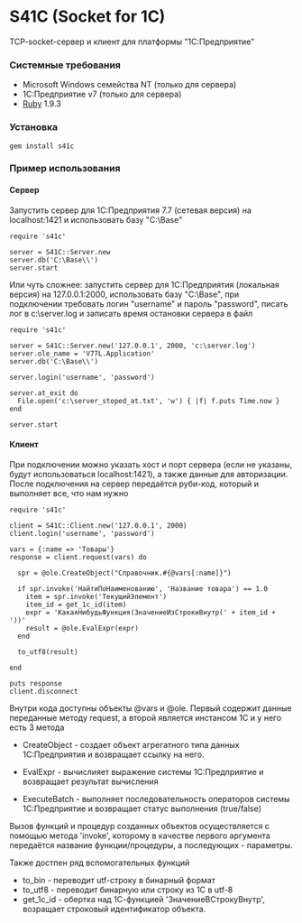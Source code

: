 S41C (Socket for 1C)
======


TCP-socket-сервер и клиент для платформы "1С:Предприятие"

### Системные требования

* Microsoft Windows семейства NT (только для сервера)
* 1С:Предприятие v7 (только для сервера)
* [Ruby](http://rubyinstaller.org/downloads/) 1.9.3

### Установка

    gem install s41c

### Пример использования

#### Сервер

Запустить сервер для 1C:Предприятия 7.7 (сетевая версия) на localhost:1421 
и использовать базу "C:\Base\"

    require 's41c'

    server = S41C::Server.new
    server.db('C:\Base\\')
    server.start

Или чуть сложнее: запустить сервер для 1С:Предприятия (локальная версия) на
127.0.0.1:2000, использовать базу "C:\Base\", при подключении требовать логин 
"username" и пароль "password", писать лог в c:\server.log  и записать время 
остановки сервера в файл

    require 's41c'

    server = S41C::Server.new('127.0.0.1', 2000, 'c:\server.log')
    server.ole_name = 'V77L.Application'
    server.db('C:\Base\\')

    server.login('username', 'password')

    server.at_exit do
      File.open('c:\server_stoped_at.txt', 'w') { |f| f.puts Time.now }
    end

    server.start

#### Клиент

При подключении можно указать хост и порт сервера (если не указаны, будут
использоваться localhost:1421), а также данные для авторизации. После
подключения на сервер передаётся руби-код, который и выполняет все,
что нам нужно

    require 's41c'

    client = S41C::Client.new('127.0.0.1', 2000)
    client.login('username', 'password')

    vars = {:name => 'Товары'}    
    response = client.request(vars) do

      spr = @ole.CreateObject("Справочник.#{@vars[:name]}")

      if spr.invoke('НайтиПоНаименованию', 'Название товара') == 1.0
        item = spr.invoke('ТекущийЭлемент')
        item_id = get_1c_id(item)
        expr = 'КакаяНибудьФункция(ЗначениеИзСтрокиВнутр(' + item_id + '))'
        result = @ole.EvalExpr(expr)
      end

      to_utf8(result)

    end

    puts response
    client.disconnect

Внутри кода доступны объекты @vars и @ole. Первый содержит данные переданные методу request,
а второй является инстансом 1С и у него есть 3 метода

* CreateObject - создает объект агрегатного типа данных 1С:Предприятия и 
  возвращает ссылку на него.

* EvalExpr - вычислияет выражение системы 1С:Предприятие и возвращает результат
  вычисления

* ExecuteBatch - выполняет последовательность операторов системы
  1С:Предприятие и возвращает статус выполнения (true/false)

Вызов функций и процедур созданных объектов осуществляется с помощью метода
'invoke', которому в качестве первого аргумента передаётся название
функции/процедуры, а последующих - параметры.

Также достпен ряд вспомогательных функций

* to_bin - переводит utf-строку в бинарный формат
* to_utf8 - переводит бинарную или строку из 1С в utf-8
* get_1c_id - обертка над 1С-функцией 'ЗначениеВСтрокуВнутр', возращает
  строковый идентификатор объекта.

